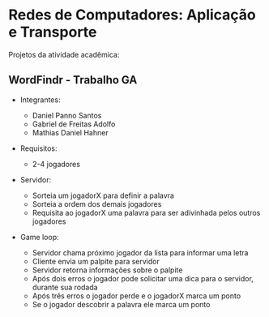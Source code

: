 # Redes de Computadores: Aplicação e Transporte

Projetos da atividade acadêmica:

## WordFindr - Trabalho GA

- Integrantes:
  - Daniel Panno Santos
  - Gabriel de Freitas Adolfo
  - Mathias Daniel Hahner

- Requisitos:
  - 2-4 jogadores

- Servidor:
  - Sorteia um jogadorX para definir a palavra
  - Sorteia a ordem dos demais jogadores
  - Requisita ao jogadorX uma palavra para ser adivinhada pelos outros jogadores

- Game loop:
  - Servidor chama próximo jogador da lista para informar uma letra
  - Cliente envia um palpite para servidor
  - Servidor retorna informações sobre o palpite
  - Após dois erros o jogador pode solicitar uma dica para o servidor, durante sua rodada
  - Após três erros o jogador perde e o jogadorX marca um ponto
  - Se o jogador descobrir a palavra ele marca um ponto
